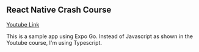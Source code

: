 ## React Native Crash Course
[Youtube Link](https://youtu.be/ZBCUegTZF7M?si=oDnSp6Y44Xs5sDsw)

This is a sample app using Expo Go. 
Instead of Javascript as shown in the Youtube course, I'm using Typescript.
